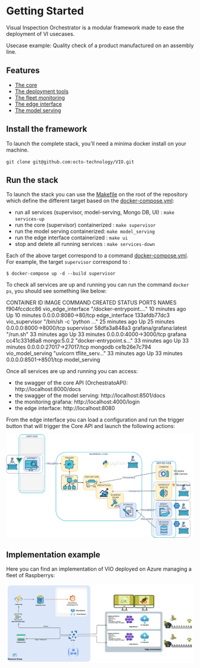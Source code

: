 # Getting Started

Visual Inspection Orchestrator is a modular framework made to ease the deployment of VI usecases.

Usecase example: Quality check of a product manufactured on an assembly line.


## Features

- [The core](docs/supervisor.md) 
- [The deployment tools](docs/deployment.md)
- [The fleet monitoring](docs/monitoring.md)
- [The edge interface](docs/edge_interface.md)
- [The model serving](docs/model_serving.md)


## Install the framework

To launch the complete stack, you'll need a minima docker install on your machine.

`git clone git@github.com:octo-technology/VIO.git`

## Run the stack

To launch the stack you can use the [Makefile](../Makefile) on the root of the repository which define the different target based on the [docker-compose.yml](../docker-compose.yml):

- run all services (supervisor, model-serving, Mongo DB, UI) : `make services-up`
- run the core (supervisor) containerized : `make supervisor`
- run the model serving containerized: `make model_serving`
- run the edge interface containerized : `make ui`
- stop and delete all running services : `make services-down`

Each of the above target correspond to a command [docker-compose.yml](../docker-compose.yml). For example, the target `supervisor` correspond to :

```shell
$ docker-compose up -d --build supervisor
```

To check all services are up and running you can run the command `docker ps`, you should see something like below:

CONTAINER ID   IMAGE                    COMMAND                  CREATED          STATUS          PORTS                      NAMES
f904fccdcc86   vio_edge_interface       "/docker-entrypoint.…"   10 minutes ago   Up 10 minutes   0.0.0.0:8080->80/tcp       edge_interface
133afdb77dc3   vio_supervisor           "/bin/sh -c 'python …"   25 minutes ago   Up 25 minutes   0.0.0.0:8000->8000/tcp     supervisor
58dfa3a848a3   grafana/grafana:latest   "/run.sh"                33 minutes ago   Up 33 minutes   0.0.0.0:4000->3000/tcp     grafana
cc41c331d6a8   mongo:5.0.2              "docker-entrypoint.s…"   33 minutes ago   Up 33 minutes   0.0.0.0:27017->27017/tcp   mongodb
ce1b26e7c794   vio_model_serving        "uvicorn tflite_serv…"   33 minutes ago   Up 33 minutes   0.0.0.0:8501->8501/tcp     model_serving


Once all services are up and running you can access:

- the swagger of the core API (OrchestratoAPI): http://localhost:8000/docs
- the swagger of the model serving: http://localhost:8501/docs
- the monitoring grafana: http://localhost:4000/login
- the edge interface: http://localhost:8080

From the edge interface you can load a configuration and run the trigger button that will trigger the Core API and launch the following actions:

 ![vio-architecture-stack](images/supervisor-actions.png)

## Implementation example

Here you can find an implementation of VIO deployed on Azure managing a fleet of Raspberrys:
 
 ![vio-architecture-stack](images/vio_azure_stack.png)
